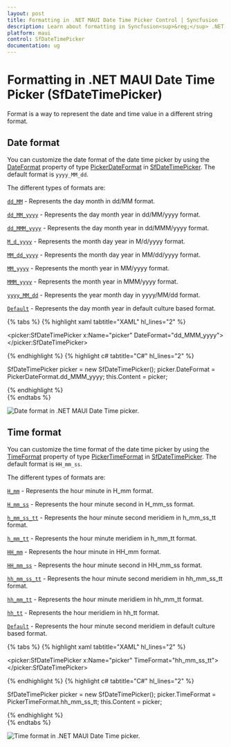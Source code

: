 ```yaml
---
layout: post
title: Formatting in .NET MAUI Date Time Picker Control | Syncfusion
description: Learn about formatting in Syncfusion<sup>&reg;</sup> .NET MAUI Date Time Picker (SfDateTimePicker) control and its basic features.
platform: maui
control: SfDateTimePicker
documentation: ug
---
```


# Formatting in .NET MAUI Date Time Picker (SfDateTimePicker)
Format is a way to represent the date and time value in a different string format.

## Date format
You can customize the date format of the date time picker by using the [DateFormat](https://help.syncfusion.com/cr/maui/Syncfusion.Maui.Picker.SfDateTimePicker.html#Syncfusion_Maui_Picker_SfDateTimePicker_DateFormat) property of type [PickerDateFormat](https://help.syncfusion.com/cr/maui/Syncfusion.Maui.Picker.PickerDateFormat.html) in [SfDateTimePicker](https://help.syncfusion.com/cr/maui/Syncfusion.Maui.Picker.SfDateTimePicker.html). The default format is `yyyy_MM_dd`.


The different types of formats are:

[`dd_MM`](https://help.syncfusion.com/cr/maui/Syncfusion.Maui.Picker.PickerDateFormat.html#Syncfusion_Maui_Picker_PickerDateFormat_dd_MM) - Represents the day month in dd/MM format.

[`dd_MM_yyyy`](https://help.syncfusion.com/cr/maui/Syncfusion.Maui.Picker.PickerDateFormat.html#Syncfusion_Maui_Picker_PickerDateFormat_dd_MM_yyyy) - Represents the day month year in dd/MM/yyyy format.

[`dd_MMM_yyyy`](https://help.syncfusion.com/cr/maui/Syncfusion.Maui.Picker.PickerDateFormat.html#Syncfusion_Maui_Picker_PickerDateFormat_dd_MMM_yyyy) - Represents the day month year in dd/MMM/yyyy format.

[`M_d_yyyy`](https://help.syncfusion.com/cr/maui/Syncfusion.Maui.Picker.PickerDateFormat.html#Syncfusion_Maui_Picker_PickerDateFormat_M_d_yyyy) - Represents the month day year in M/d/yyyy format.

[`MM_dd_yyyy`](https://help.syncfusion.com/cr/maui/Syncfusion.Maui.Picker.PickerDateFormat.html#Syncfusion_Maui_Picker_PickerDateFormat_MM_dd_yyyy) - Represents the month day year in MM/dd/yyyy format.

[`MM_yyyy`](https://help.syncfusion.com/cr/maui/Syncfusion.Maui.Picker.PickerDateFormat.html#Syncfusion_Maui_Picker_PickerDateFormat_MM_yyyy) - Represents the month year in MM/yyyy format.

[`MMM_yyyy`](https://help.syncfusion.com/cr/maui/Syncfusion.Maui.Picker.PickerDateFormat.html#Syncfusion_Maui_Picker_PickerDateFormat_MMM_yyyy) - Represents the month year in MMM/yyyy format.

[`yyyy_MM_dd`](https://help.syncfusion.com/cr/maui/Syncfusion.Maui.Picker.PickerDateFormat.html#Syncfusion_Maui_Picker_PickerDateFormat_yyyy_MM_dd) - Represents the year month day in yyyy/MM/dd format.

[`Default`](https://help.syncfusion.com/cr/maui/Syncfusion.Maui.Picker.PickerDateFormat.html#Syncfusion_Maui_Picker_PickerDateFormat_Default) - Represents the day month year in default culture based format.


{% tabs %}
{% highlight xaml tabtitle="XAML" hl_lines="2" %}

<picker:SfDateTimePicker x:Name="picker"
                         DateFormat="dd_MMM_yyyy">
</picker:SfDateTimePicker>

{% endhighlight %}
{% highlight c# tabtitle="C#" hl_lines="2" %}

SfDateTimePicker picker = new SfDateTimePicker();
picker.DateFormat = PickerDateFormat.dd_MMM_yyyy;
this.Content = picker;

{% endhighlight %}  
{% endtabs %}

   ![Date format in .NET MAUI Date Time picker.](images/formatting/maui-date-time-picker-date-format.png)

## Time format
You can customize the time format of the date time picker by using the [TimeFormat](https://help.syncfusion.com/cr/maui/Syncfusion.Maui.Picker.SfDateTimePicker.html#Syncfusion_Maui_Picker_SfDateTimePicker_TimeFormat) property of type [PickerTimeFormat](https://help.syncfusion.com/cr/maui/Syncfusion.Maui.Picker.PickerTimeFormat.html) in [SfDateTimePicker](https://help.syncfusion.com/cr/maui/Syncfusion.Maui.Picker.SfDateTimePicker.html). The default format is `HH_mm_ss`.


The different types of formats are:

[`H_mm`](https://help.syncfusion.com/cr/maui/Syncfusion.Maui.Picker.PickerTimeFormat.html#Syncfusion_Maui_Picker_PickerTimeFormat_H_mm) - Represents the hour minute in H_mm format.

[`H_mm_ss`](https://help.syncfusion.com/cr/maui/Syncfusion.Maui.Picker.PickerTimeFormat.html#Syncfusion_Maui_Picker_PickerTimeFormat_H_mm_ss) - Represents the hour minute second in H_mm_ss format.

[`h_mm_ss_tt`](https://help.syncfusion.com/cr/maui/Syncfusion.Maui.Picker.PickerTimeFormat.html#Syncfusion_Maui_Picker_PickerTimeFormat_h_mm_ss_tt) - Represents the hour minute second meridiem in h_mm_ss_tt format.

[`h_mm_tt`](https://help.syncfusion.com/cr/maui/Syncfusion.Maui.Picker.PickerTimeFormat.html#Syncfusion_Maui_Picker_PickerTimeFormat_h_mm_tt) - Represents the hour minute meridiem in h_mm_tt format.

[`HH_mm`](https://help.syncfusion.com/cr/maui/Syncfusion.Maui.Picker.PickerTimeFormat.html#Syncfusion_Maui_Picker_PickerTimeFormat_HH_mm) - Represents the hour minute in HH_mm format.

[`HH_mm_ss`](https://help.syncfusion.com/cr/maui/Syncfusion.Maui.Picker.PickerTimeFormat.html#Syncfusion_Maui_Picker_PickerTimeFormat_HH_mm_ss) - Represents the hour minute second in HH_mm_ss format.

[`hh_mm_ss_tt`](https://help.syncfusion.com/cr/maui/Syncfusion.Maui.Picker.PickerTimeFormat.html#Syncfusion_Maui_Picker_PickerTimeFormat_hh_mm_ss_tt) - Represents the hour minute second meridiem in hh_mm_ss_tt format.

[`hh_mm_tt`](https://help.syncfusion.com/cr/maui/Syncfusion.Maui.Picker.PickerTimeFormat.html#Syncfusion_Maui_Picker_PickerTimeFormat_hh_mm_tt) - Represents the hour minute meridiem in hh_mm_tt format.

[`hh_tt`](https://help.syncfusion.com/cr/maui/Syncfusion.Maui.Picker.PickerTimeFormat.html#Syncfusion_Maui_Picker_PickerTimeFormat_hh_tt) - Represents the hour meridiem in hh_tt format.


[`Default`](https://help.syncfusion.com/cr/maui/Syncfusion.Maui.Picker.PickerTimeFormat.html#Syncfusion_Maui_Picker_PickerTimeFormat_Default) - Represents the hour minute second meridiem in default culture based format.

{% tabs %}
{% highlight xaml tabtitle="XAML" hl_lines="2" %}

<picker:SfDateTimePicker x:Name="picker"
                         TimeFormat="hh_mm_ss_tt">
</picker:SfDateTimePicker>

{% endhighlight %}
{% highlight c# tabtitle="C#" hl_lines="2" %}

SfDateTimePicker picker = new SfDateTimePicker();
picker.TimeFormat = PickerTimeFormat.hh_mm_ss_tt;
this.Content = picker;

{% endhighlight %}  
{% endtabs %}

   ![Time format in .NET MAUI Date Time picker.](images/formatting/maui-date-time-picker-time-format.png)